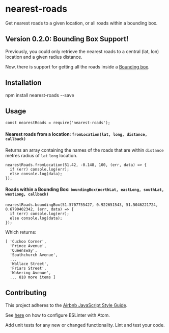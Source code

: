 # nearest-roads
Get nearest roads to a given location, or all roads within a bounding box.

## Version 0.2.0: Bounding Box Support!
Previously, you could only retrieve the nearest roads to a central (lat, lon) location and a given radius distance.

Now, there is support for getting all the roads inside a [Bounding box](http://wiki.openstreetmap.org/wiki/Overpass_API/Language_Guide#The_bounding_box).

## Installation

  npm install nearest-roads --save

## Usage
  `const nearestRoads = require('nearest-roads');`

#### Nearest roads from a location: `fromLocation(lat, long, distance, callback)`
  Returns an array containing the names of the roads that are within `distance` metres radius of `lat` `long` location.
  ```
  nearestRoads.fromLocation(51.42, -0.148, 100, (err, data) => {
    if (err) console.log(err);
    else console.log(data);
  });
  ```

#### Roads within a Bounding Box: `boundingBox(northLat, eastLong, southLat, westLong, callback)`

```
nearestRoads.boundingBox(51.5707755427, 0.922651543, 51.5046221724, 0.6790402342, (err, data) => {
  if (err) console.log(err);
  else console.log(data);
});
```

Which returns: 
```
[ 'Cuckoo Corner',
  'Prince Avenue',
  'Queensway',
  'Southchurch Avenue',
  ...
  'Wallace Street',
  'Friars Street',
  'Wakering Avenue',
  ... 810 more items ]
```
  
## Contributing

This project adheres to the [Airbnb JavaScript Style Guide](https://github.com/airbnb/javascript).

See [here](http://www.acuriousanimal.com/2016/08/14/configuring-atom-with-eslint.html) on how to configure ESLinter with Atom.

Add unit tests for any new or changed functionality. Lint and test your code.
